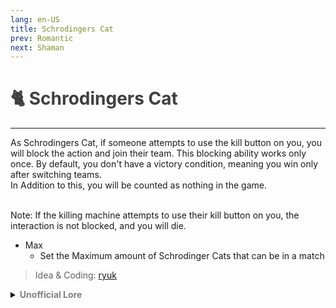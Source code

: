 ```yaml
---
lang: en-US
title: Schrodingers Cat
prev: Romantic
next: Shaman
---
```


# <font color="#404040">🐈 <b>Schrodingers Cat</b></font> <Badge text="Benign" type="tip" vertical="middle"/>
---

As Schrodingers Cat, if someone attempts to use the kill button on you, you will block the action and join their team. This blocking ability works only once. By default, you don't have a victory condition, meaning you win only after switching teams.<br>
In Addition to this, you will be counted as nothing in the game.<br><br>

Note: If the killing machine attempts to use their kill button on you, the interaction is not blocked, and you will die.
* Max
  * Set the Maximum amount of Schrodinger Cats that can be in a match

> Idea & Coding: [ryuk](#)

<details>
<summary><b><font color=gray>Unofficial Lore</font></b></summary>

The Cat - Wait.. I'm alive?
Now the Pursuer had been through a lot 
From a follower to a pursuer and now he was Infront of a bullet thinking about his final words..
"The Knight... The one who I least expected" 
The Duel had gone south and the Pursuer was about to die and he was mindlessly babbling words trying to form a melody
"Legacy, what is a legacy?
It's planting seeds in a garden you never get to see
I wrote some notes at the beginning of a song someone will sing for me
Can leave their fingerprints and rise up
I'm running out of time, I'm running, and my time's up
Wise up, eyes up
I catch a glimpse of the other side
The Pixie leads a ghost's chorus on the other side"
He was going into shock and about to die but then he thought about the tranquility of not thinking about anything at all
And as the bullet hit him he flew off into a doze wondering if this was the end...
Psst It wasn't
As the atoms started to die... 
His didn't?
As there was wailing in the street people expected him to die.. The Knight having a beer with his friends..
But what if as an apology the Knight accepted the hut Cat?
The Cat survived through storms through diseases through a bullet he couldnt take more and now he just wanted rest and friends who would carry him to a win...
A team with gracious people
So he joined the Knight but now since the Cat was so weak one more punch or kill he would d!e
Well...
Everyone has second chances...
But if you keep loosing them you loose entirely..
Yes I used Cat cuz Im not typing Sch blah blah again and again
The End

> Submitted by: champofchamps78
</details>